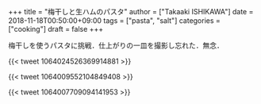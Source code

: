 +++
title = "梅干しと生ハムのパスタ"
author = ["Takaaki ISHIKAWA"]
date = 2018-11-18T00:50:00+09:00
tags = ["pasta", "salt"]
categories = ["cooking"]
draft = false
+++

梅干しを使うパスタに挑戦．仕上がりの一皿を撮影し忘れた．無念．

{{< tweet 1064024526369914881 >}}

{{< tweet 1064009552104849408 >}}

{{< tweet 1064007709094141953 >}}
